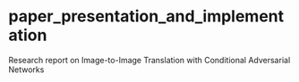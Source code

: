 # paper_presentation_and_implementation
Research report on Image-to-Image Translation with Conditional Adversarial Networks
